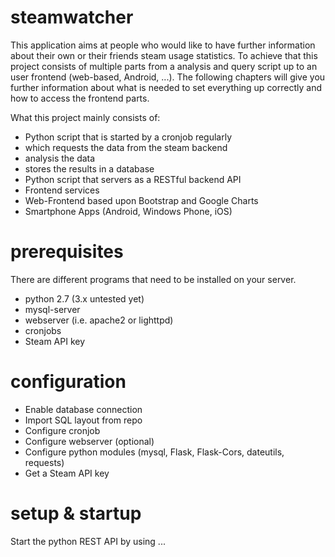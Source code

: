 # steamwatcher
This application aims at people who would like to have further information about their own or their friends steam usage statistics. To achieve that this project consists of multiple parts from a analysis and query script up to an user frontend (web-based, Android, ...). The following chapters will give you further information about what is needed to set everything up correctly and how to access the frontend parts.

What this project mainly consists of:
- Python script that is started by a cronjob regularly 
 - which requests the data from the steam backend
 - analysis the data
 - stores the results in a database
- Python script that servers as a RESTful backend API
- Frontend services
 - Web-Frontend based upon Bootstrap and Google Charts
 - Smartphone Apps (Android, Windows Phone, iOS)

# prerequisites
There are different programs that need to be installed on your server.
- python 2.7 (3.x untested yet)
- mysql-server
- webserver (i.e. apache2 or lighttpd)
- cronjobs
- Steam API key

# configuration
- Enable database connection
- Import SQL layout from repo
- Configure cronjob
- Configure webserver (optional)
- Configure python modules (mysql, Flask, Flask-Cors, dateutils, requests)
- Get a Steam API key

# setup & startup
Start the python REST API by using ...
